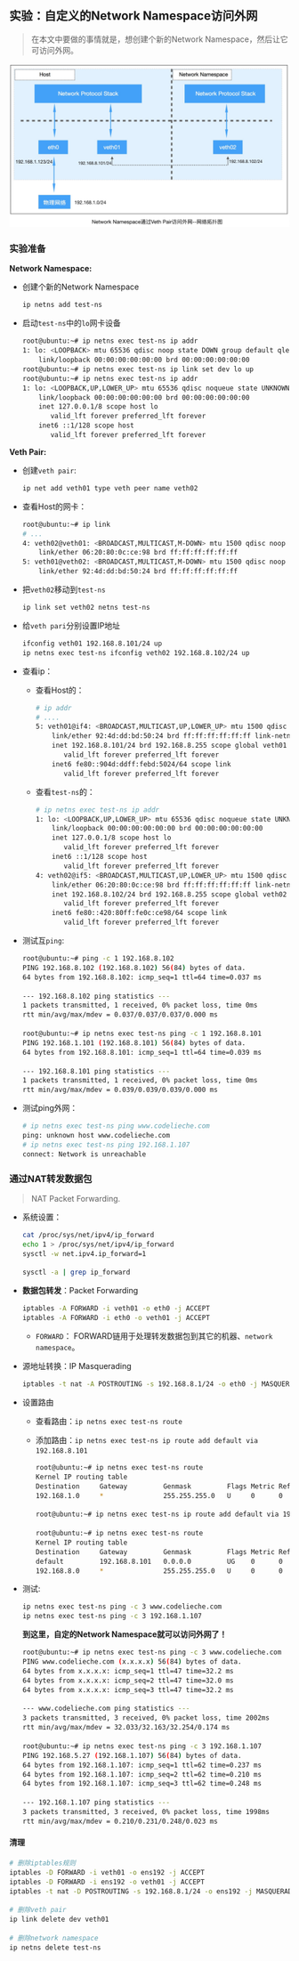 ## 实验：自定义的Network Namespace访问外网

> 在本文中要做的事情就是，想创建个新的Network Namespace，然后让它可访问外网。



![namespace-veth-pari](../image/namespace-veth-pair-01.jpg)

### 实验准备

**Network Namespace:**

- 创建个新的Network Namespace

  ```bash
  ip netns add test-ns
  ```

- 启动`test-ns`中的`lo`网卡设备

  ```bash
  root@ubuntu:~# ip netns exec test-ns ip addr
  1: lo: <LOOPBACK> mtu 65536 qdisc noop state DOWN group default qlen 1
      link/loopback 00:00:00:00:00:00 brd 00:00:00:00:00:00
  root@ubuntu:~# ip netns exec test-ns ip link set dev lo up
  root@ubuntu:~# ip netns exec test-ns ip addr
  1: lo: <LOOPBACK,UP,LOWER_UP> mtu 65536 qdisc noqueue state UNKNOWN group default qlen 1
      link/loopback 00:00:00:00:00:00 brd 00:00:00:00:00:00
      inet 127.0.0.1/8 scope host lo
         valid_lft forever preferred_lft forever
      inet6 ::1/128 scope host
         valid_lft forever preferred_lft forever
  ```

**Veth Pair:**

- 创建`veth pair`:

  ```bash
  ip net add veth01 type veth peer name veth02
  ```

- 查看Host的网卡：

  ```bash
  root@ubuntu:~# ip link
  # ...
  4: veth02@veth01: <BROADCAST,MULTICAST,M-DOWN> mtu 1500 qdisc noop state DOWN mode DEFAULT group default qlen 1000
      link/ether 06:20:80:0c:ce:98 brd ff:ff:ff:ff:ff:ff
  5: veth01@veth02: <BROADCAST,MULTICAST,M-DOWN> mtu 1500 qdisc noop state DOWN mode DEFAULT group default qlen 1000
      link/ether 92:4d:dd:bd:50:24 brd ff:ff:ff:ff:ff:ff
  ```
  
- 把`veth02`移动到`test-ns`

  ```bash
  ip link set veth02 netns test-ns
  ```

- 给`veth pari`分别设置IP地址

  ```bash
  ifconfig veth01 192.168.8.101/24 up
  ip netns exec test-ns ifconfig veth02 192.168.8.102/24 up
  ```

- 查看ip：

  - 查看Host的：

    ```bash
    # ip addr
    # ....
    5: veth01@if4: <BROADCAST,MULTICAST,UP,LOWER_UP> mtu 1500 qdisc noqueue state UP group default qlen 1000
        link/ether 92:4d:dd:bd:50:24 brd ff:ff:ff:ff:ff:ff link-netnsid 0
        inet 192.168.8.101/24 brd 192.168.8.255 scope global veth01
           valid_lft forever preferred_lft forever
        inet6 fe80::904d:ddff:febd:5024/64 scope link
           valid_lft forever preferred_lft forever
    ```

  - 查看`test-ns`的：

    ```bash
    # ip netns exec test-ns ip addr
    1: lo: <LOOPBACK,UP,LOWER_UP> mtu 65536 qdisc noqueue state UNKNOWN group default qlen 1
        link/loopback 00:00:00:00:00:00 brd 00:00:00:00:00:00
        inet 127.0.0.1/8 scope host lo
           valid_lft forever preferred_lft forever
        inet6 ::1/128 scope host
           valid_lft forever preferred_lft forever
    4: veth02@if5: <BROADCAST,MULTICAST,UP,LOWER_UP> mtu 1500 qdisc noqueue state UP group default qlen 1000
        link/ether 06:20:80:0c:ce:98 brd ff:ff:ff:ff:ff:ff link-netnsid 0
        inet 192.168.8.102/24 brd 192.168.8.255 scope global veth02
           valid_lft forever preferred_lft forever
        inet6 fe80::420:80ff:fe0c:ce98/64 scope link
           valid_lft forever preferred_lft forever
    ```

- 测试互`ping`:

  ```bash
  root@ubuntu:~# ping -c 1 192.168.8.102
  PING 192.168.8.102 (192.168.8.102) 56(84) bytes of data.
  64 bytes from 192.168.8.102: icmp_seq=1 ttl=64 time=0.037 ms
  
  --- 192.168.8.102 ping statistics ---
  1 packets transmitted, 1 received, 0% packet loss, time 0ms
  rtt min/avg/max/mdev = 0.037/0.037/0.037/0.000 ms
  
  root@ubuntu:~# ip netns exec test-ns ping -c 1 192.168.8.101
  PING 192.168.1.101 (192.168.8.101) 56(84) bytes of data.
  64 bytes from 192.168.8.101: icmp_seq=1 ttl=64 time=0.039 ms
  
  --- 192.168.8.101 ping statistics ---
  1 packets transmitted, 1 received, 0% packet loss, time 0ms
  rtt min/avg/max/mdev = 0.039/0.039/0.039/0.000 ms
  ```

- 测试ping外网：

  ```bash
  # ip netns exec test-ns ping www.codelieche.com
  ping: unknown host www.codelieche.com
  # ip netns exec test-ns ping 192.168.1.107
  connect: Network is unreachable
  ```

  

### 通过NAT转发数据包

> NAT Packet Forwarding.

- 系统设置：

  ```bash
  cat /proc/sys/net/ipv4/ip_forward
  echo 1 > /proc/sys/net/ipv4/ip_forward
  sysctl -w net.ipv4.ip_forward=1
  
  sysctl -a | grep ip_forward
  ```

- **数据包转发**：Packet Forwarding

  ```bash
  iptables -A FORWARD -i veth01 -o eth0 -j ACCEPT
  iptables -A FORWARD -i eth0 -o veth01 -j ACCEPT
  ```

  - `FORWARD`： FORWARD链用于处理转发数据包到其它的机器、`network namespace`。

- 源地址转换：IP Masquerading

  ```bash
  iptables -t nat -A POSTROUTING -s 192.168.8.1/24 -o eth0 -j MASQUERADE
  ```

- 设置路由

  - 查看路由：`ip netns exec test-ns route`

  - 添加路由：`ip netns exec test-ns ip route add default via 192.168.8.101`

    ```bash
    root@ubuntu:~# ip netns exec test-ns route
    Kernel IP routing table
    Destination     Gateway         Genmask         Flags Metric Ref    Use Iface
    192.168.1.0     *               255.255.255.0   U     0      0        0 veth02
    
    root@ubuntu:~# ip netns exec test-ns ip route add default via 192.168.8.101
    
    root@ubuntu:~# ip netns exec test-ns route
    Kernel IP routing table
    Destination     Gateway         Genmask         Flags Metric Ref    Use Iface
    default         192.168.8.101   0.0.0.0         UG    0      0        0 veth02
    192.168.8.0     *               255.255.255.0   U     0      0        0 veth02
    ```

- 测试:

  ```bash
  ip netns exec test-ns ping -c 3 www.codelieche.com
  ip netns exec test-ns ping -c 3 192.168.1.107
  ```

  **到这里，自定的Network Namespace就可以访问外网了！**

  ```bash
  root@ubuntu:~# ip netns exec test-ns ping -c 3 www.codelieche.com
  PING www.codelieche.com (x.x.x.x) 56(84) bytes of data.
  64 bytes from x.x.x.x: icmp_seq=1 ttl=47 time=32.2 ms
  64 bytes from x.x.x.x: icmp_seq=2 ttl=47 time=32.0 ms
  64 bytes from x.x.x.x: icmp_seq=3 ttl=47 time=32.2 ms
  
  --- www.codelieche.com ping statistics ---
  3 packets transmitted, 3 received, 0% packet loss, time 2002ms
  rtt min/avg/max/mdev = 32.033/32.163/32.254/0.174 ms
  
  root@ubuntu:~# ip netns exec test-ns ping -c 3 192.168.1.107
  PING 192.168.5.27 (192.168.1.107) 56(84) bytes of data.
  64 bytes from 192.168.1.107: icmp_seq=1 ttl=62 time=0.237 ms
  64 bytes from 192.168.1.107: icmp_seq=2 ttl=62 time=0.210 ms
  64 bytes from 192.168.1.107: icmp_seq=3 ttl=62 time=0.248 ms
  
  --- 192.168.1.107 ping statistics ---
  3 packets transmitted, 3 received, 0% packet loss, time 1998ms
  rtt min/avg/max/mdev = 0.210/0.231/0.248/0.023 ms
  ```


#### 清理

```bash
# 删除iptables规则
iptables -D FORWARD -i veth01 -o ens192 -j ACCEPT
iptables -D FORWARD -i ens192 -o veth01 -j ACCEPT
iptables -t nat -D POSTROUTING -s 192.168.8.1/24 -o ens192 -j MASQUERADE

# 删除veth pair
ip link delete dev veth01

# 删除network namespace
ip netns delete test-ns
```

